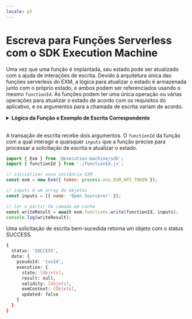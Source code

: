 ```yaml
---
locale: pt
---
```

# Escreva para Funções Serverless com o SDK Execution Machine

Uma vez que uma função é implantada, seu estado pode ser atualizado com a ajuda de interações de escrita. Devido à arquitetura única das funções serverless do EXM, a lógica para atualizar o estado é armazenada junto com o próprio estado, e ambos podem ser referenciados usando o mesmo `functionId`. As funções podem ter uma única operação ou várias operações para atualizar o estado de acordo com os requisitos do aplicativo, e os argumentos para a chamada de escrita variam de acordo.

<details>
<summary><strong>Lógica da Função e Exemplo de Escrita Correspondente</strong></summary>

- <strong>Exemplo de função com uma única operação para atualizar o estado:</strong>

A seguinte função adiciona nomes a um array de usuários:

```js
export async function handle(state, action) {
    state.users.push(action.input.name);
    return { state };
}
```

O estado é atualizado pela seguinte linha:

```js
state.users.push(action.input.name);
```

Neste caso, a chamada de escrita só precisa de um par chave-valor de `name` como entrada:

```js
const inputs = [{ name: 'Open Sourcerer' }];
```

- <strong>Exemplo de função com várias operações para atualizar o estado:</strong>

A seguinte função cria postagens, mas também tem a capacidade de atualizar ou excluir essas postagens:

```js
export async function handle(state, action) {
  const { input } = action
  if (input.type === 'createPost' || input.type === 'updatePost') {
    state.posts[input.post.id] = input.post
  }
  if (input.type === 'deletePost') {
    delete state.posts[input.postId]
  }
  return { state }
}
```

As postagens são objetos com o seguinte formato:

```js
post: {
  id: string
  title: string
  content: string
  author: string
}
```

Damos a cada postagem um `id` único para que possamos nos referir a ela para atualizar ou excluir. Se não existir um `id` correspondente, uma nova postagem é criada.

No entanto, como pode ser visto na função acima, essa lógica de função tem a capacidade de realizar várias operações e, portanto, o `type` para cada uma recebeu um nome. Esse nome deve ser passado como entrada juntamente com a postagem ou o id para realizar a chamada adequada de escrita. Para atualizar uma postagem, as entradas para a chamada de escrita ficariam assim:

```js
const inputs = [{
  type: 'updatePost',
  post: {
    id,
    title: "Minha Postagem",
    content: "Minha postagem atualizada",
    author: "Open Sourcerer"
  }
}];
```
</details>
<br/>

A transação de escrita recebe dois argumentos. O `functionId` da função com a qual interagir e quaisquer `inputs` que a função precise para processar a solicitação de escrita e atualizar o estado.

<CodeGroup>
  <CodeGroupItem title="write.js">

```js
import { Exm } from '@execution-machine/sdk';
import { functionId } from './functionId.js';

// inicializar nova instância EXM
const exm = new Exm({ token: process.env.EXM_API_TOKEN });

// inputs é um array de objetos
const inputs = [{ name: 'Open Sourcerer' }];

// ler a partir da camada em cache
const writeResult = await exm.functions.write(functionId, inputs);
console.log(writeResult);
```

  </CodeGroupItem>
</CodeGroup>

Uma solicitação de escrita bem-sucedida retorna um objeto com o status SUCCESS.

```bash
{
  status: 'SUCCESS',
  data: {
    pseudoId: 'txnId',
    execution: {
      state: [Objeto],
      result: null,
      validity: [Objeto],
      exmContext: [Objeto],
      updated: false
    }
  }
}
```